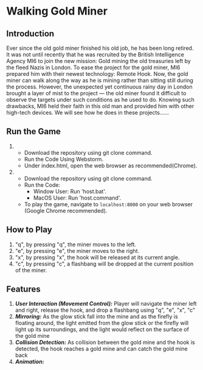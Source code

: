 # Walking Gold Miner

## Introduction <br>

Ever since the old gold miner finished his old job, he has been long retired. It was not until recently that he was recruited by the British Intelligence Agency MI6 to join the new mission: Gold mining the old treasuries left by the fleed Nazis in London. To ease the project for the gold miner, MI6 prepared him with their newest technology: Remote Hook. Now, the gold miner can walk along the way as he is mining rather than sitting still during the process. However, the unexpected yet continuous rainy day in London brought a layer of mist to the project — the old miner found it difficult to observe the targets under such conditions as he used to do. Knowing such drawbacks, MI6 held their faith in this old man and provided him with other high-tech devices. We will see how he does in these projects……

## Run the Game

1) 
   - Download the repository using git clone command. 
   - Run the Code Using Webstorm. 
   - Under index.html, open the web browser as recommended(Chrome).
2)
   - Download the repository using git clone command. 
   - Run the Code:
     - Window User: Run 'host.bat'. 
     - MacOS User: Run 'host.command'.
   - To play the game, navigate to `localhost:8000` on your web browser (Google Chrome recommended).

## How to Play
1) "q", by pressing "q", the miner moves to the left.
2) "e", by pressing "e", the miner moves to the right.
3) "x", by pressing "x", the hook will be released at its current angle.
4) "c", by pressing "c", a flashbang will be dropped at the current position of the miner.

## Features

1) _**User Interaction (Movement Control):**_ Player will navigate the miner left and right, release the hook, and drop a flashbang using "q", "e", "x", "c"
2) _**Mirroring:**_ As the glow stick fall into the mine and as the firefly is floating around, the light emitted from the glow stick or the firefly will light up its surroundings, and the light would reflect on the surface of the gold mine
3) _**Collision Detection:**_ As collision between the gold mine and the hook is detected, the hook reaches a gold mine and can catch the gold mine back
4) _**Animation:**_ 

